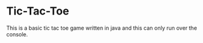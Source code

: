 # Tic-Tac-Toe
This is a basic tic tac toe game written in java and this can only run over the console.
